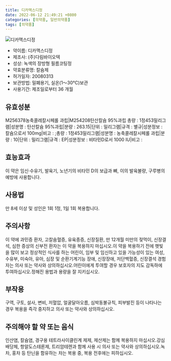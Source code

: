 ```yaml
---
title: 디카맥스디정
date: 2022-06-12 21:49:21 +0800
categories: [의약품, 일반의약품]
tags: [의약품]
---
```

![디카맥스디정](https://nedrug.mfds.go.kr/pbp/cmn/itemImageDownload/147427847082700097)

- 약이름: 디카맥스디정
- 제조사: (주)다림바이오텍
- 성상: 녹색의 장방형 필름코팅정
- 약효분류명: 칼슘제
- 허가일자: 20080313
- 보관방법: 밀폐용기, 실온(1～30℃)보관
- 사용기간: 제조일로부터 36 개월
## 유효성분
M256378농축콜레칼시페롤 과립|M254208탄산칼슘 95%과립
총량 : 1정453밀리그램|성분명 : 탄산칼슘 95%과립|분량 : 263.15|단위 : 밀리그램|규격 : 별규|성분정보 : 칼슘으로서 100mg|비고 : ;총량 : 1정453밀리그램|성분명 : 농축콜레칼시페롤 과립|분량 : 10|단위 : 밀리그램|규격 : EP|성분정보 : 비타민D로서 1000 IU|비고 :
## 효능효과
이 약은 임신·수유기, 발육기, 노년기의 비타민 D의 보급과 뼈, 이의 발육불량, 구루병의 예방에 사용합니다.
## 사용법
만 8세 이상 및 성인은 1회 1정, 1일 1회 복용합니다.
## 주의사항
이 약에 과민증 환자, 고칼슘혈증, 유육종증, 신장질환, 만 12개월 미만의 젖먹이, 신장결석, 심한 증상의 신부전 환자는 이 약을 복용하지 마십시오.이 약을 복용하기 전에 햇빛을 많이 보고 정상적인 식사를 하는 어린이, 임부 및 임신하고 있을 가능성이 있는 여성, 수유부, 미숙아, 유아, 심장 및 순환기계기능 장애, 신장장애, 저단백혈증, 신장결석 경험자는 의사 또는 약사와 상의하십시오.어린이에게 투여할 경우 보호자의 지도 감독하에 투여하십시오.정해진 용법과 용량을 잘 지키십시오.
## 부작용
구역, 구토, 설사, 변비, 저혈압, 얼굴달아오름, 심박동불규칙, 피부발진 등이 나타나는 경우 복용을 즉각 중지하고 의사 또는 약사와 상의하십시오.
## 주의해야 할 약 또는 음식
인산염, 칼슘염, 경구용 테트라사이클린계 제제, 제산제는 함께 복용하지 마십시오.강심배당체, 항알도스테론제, 트리암테렌과 함께 사용 시 의사 또는 약사와 상의하십시오.녹차, 홍차 등 탄닌을 함유하는 차는 복용 중, 복용 전후에는 피하십시오.
